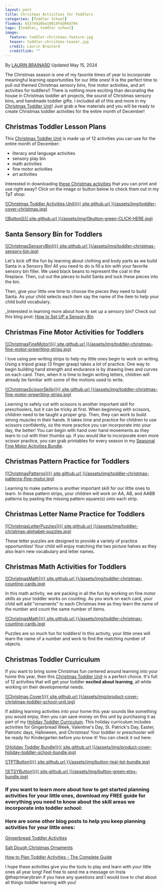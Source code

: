 ```yaml
---
layout: post
title: Christmas Activities for Toddlers
categories: [Toddler School]
flodesk: 65374920be19019fdd96d794
tags: [toddler, toddler school]
image:
  feature: toddler-christmas-feature.jpg
  teaser: toddler-christmas-teaser.jpg
  credit: Laurin Brainard
  creditlink: ""
---
```

By [LAURIN BRAINARD](https://theprimarybrain.com/menu/about/) Updated May 15, 2024

The Christmas season is one of my favorite times of year to incorporate meaningful learning opportunities for our little ones! It is the perfect time to pull out themed Christmas sensory bins, fine motor activities, and art activities for toddlers!! There is nothing more exciting than decorating the house in Christmas toddler art projects, the sound of Christmas sensory bins, and handmade toddler gifts. I included all of this and more in my [Christmas Toddler Unit](https://www.teacherspayteachers.com/Product/Christmas-Toddler-School-Lesson-Plans-Winter-Preschool-Activities-Curriculum-8705519?utm_source=PB%20Blog&utm_campaign=Christmas%20Toddler%20Unit)! Just grab a few materials and you will be ready to create Christmas toddler activities for the entire month of December!

## Christmas Toddler Lesson Plans
This [Christmas Toddler Unit](https://www.teacherspayteachers.com/Product/Christmas-Toddler-School-Lesson-Plans-Winter-Preschool-Activities-Curriculum-8705519?utm_source=PB%20Blog&utm_campaign=Christmas%20Toddler%20Unit) is made up of 12 activities you can use for the entire month of December:
- literacy and language activities
- sensory play bin 
- math activities
- fine motor activities
- art activities

Interested in downloading [these Christmas activities](https://www.teacherspayteachers.com/Product/Christmas-Toddler-School-Lesson-Plans-Winter-Preschool-Activities-Curriculum-8705519?utm_source=PB%20Blog&utm_campaign=Christmas%20Toddler%20Unit%20Cover) that you can print and use right away? Click on the image or button below to check them out in my TpT shop:
 
[![Christmas Toddler Activities Unit]({{ site.github.url }}/assets/img/toddler-cover-christmas.jpg)](https://www.teacherspayteachers.com/Product/Christmas-Toddler-School-Lesson-Plans-Winter-Preschool-Activities-Curriculum-8705519?utm_source=PB%20Blog&utm_campaign=Christmas%20Toddler%20Unit%20Cover)
 
[![Button]({{ site.github.url }}/assets/img/0button-green-CLICK-HERE.jpg)](https://www.teacherspayteachers.com/Product/Christmas-Toddler-School-Lesson-Plans-Winter-Preschool-Activities-Curriculum-8705519?utm_source=PB%20Blog&utm_campaign=Christmas%20Toddler%20Unit%20Cover)

## Santa Sensory Bin for Toddlers

[![ChristmasSensoryBin]({{ site.github.url }}/assets/img/toddler-christmas-sensory-bin.jpg)](https://www.teacherspayteachers.com/Product/Christmas-Toddler-School-Lesson-Plans-Winter-Preschool-Activities-Curriculum-8705519?utm_source=PB%20Blog&utm_campaign=Christmas%20Toddler%20Unit)

Let's kick off the fun by learning about clothing and body parts as we build Santa in a Sensory Bin! All you need to do is fill a bin with your favorite sensory bin filler. We used black beans to represent the coal in the fireplace. Then, cut out the pieces to build Santa and tuck these pieces into the bin. 

Then, give your little one time to choose the pieces they need to build Santa. As your child selects each item say the name of the item to help your child build vocabulary.

_Interested in learning more about how to set up a sensory bin? Check out this blog post: [How to Set UP a Sensory Bin](https://theprimarybrain.com/preschool/2023/03/31/Setting-Up-A-Sensory-Bin)

## Christmas Fine Motor Activities for Toddlers

[![ChristmasFineMotor]({{ site.github.url }}/assets/img/toddler-christmas-fine-motor-prewriting-strips.jpg)](https://www.teacherspayteachers.com/Product/Christmas-Toddler-School-Lesson-Plans-Winter-Preschool-Activities-Curriculum-8705519?utm_source=PB%20Blog&utm_campaign=Christmas%20Toddler%20Unit)

I love using pre-writing strips to help my little ones begin to work on writing. Using a tripod grasp (3 finger grasp) takes a lot of practice. One way to begin building hand strength and endurance is by drawing lines and curves on each card. Then, when it is time to begin writing letters, children will already be familiar with some of the motions used to write.

[![ChristmasScissorSkills]({{ site.github.url }}/assets/img/toddler-christmas-fine-motor-prewriting-strips.jpg)](https://www.teacherspayteachers.com/Product/Christmas-Toddler-School-Lesson-Plans-Winter-Preschool-Activities-Curriculum-8705519?utm_source=PB%20Blog&utm_campaign=Christmas%20Toddler%20Unit)

Learning to safely cut with scissors is another important skill for preschoolers, but it can be tricky at first. When beginning with scissors, children need to be taught a proper grip. Then, they can work to build strong muscles in their hands. It takes time and practice for children to use scissors confidently, so the more practice you can incorporate into your day, the better! You can begin with hand over hand movements as they learn to cut with their thumbs up. If you would like to incorporate even more scissor practice, you can grab printables for every season in my [Seasonal Fine Motor Activities Bundle](https://www.teacherspayteachers.com/Product/Fine-Motor-Skills-Seasonal-Centers-Practice-4-Seasons-Bins-Winter-Activities-7240892?utm_source=PB%20Blog&utm_campaign=Xmas%20Toddler%20to%20Seasonal%20Fine%20Motor%20Bundle).

## Christmas Pattern Practice for Toddlers

[![ChristmasPatterns]({{ site.github.url }}/assets/img/toddler-christmas-patterns-fine-motor.jpg)](https://www.teacherspayteachers.com/Product/Christmas-Toddler-School-Lesson-Plans-Winter-Preschool-Activities-Curriculum-8705519?utm_source=PB%20Blog&utm_campaign=Christmas%20Toddler%20Unit)

Learning to make patterns is another important skill for our little ones to learn. In these pattern strips, your children will work on AA, AB, and AABB patterns by pasting the missing pattern square(s) onto each strip.

## Christmas Letter Name Practice for Toddlers

[![ChristmasLetterPuzzles]({{ site.github.url }}/assets/img/toddler-christmas-alphabet-puzzles.jpg)](https://www.teacherspayteachers.com/Product/Christmas-Toddler-School-Lesson-Plans-Winter-Preschool-Activities-Curriculum-8705519?utm_source=PB%20Blog&utm_campaign=Christmas%20Toddler%20Unit)

These letter puzzles are designed to provide a variety of practice opportunities! Your child will enjoy matching the two picture halves as they also learn new vocabulary and letter names. 

## Christmas Math Activities for Toddlers

[![ChristmasMath]({{ site.github.url }}/assets/img/toddler-christmas-counting-cards.jpg)](https://www.teacherspayteachers.com/Product/Christmas-Toddler-School-Lesson-Plans-Winter-Preschool-Activities-Curriculum-8705519?utm_source=PB%20Blog&utm_campaign=Christmas%20Toddler%20Unit)

In this math activity, we are packing in all the fun by working on fine motor skills as your toddler works on counting. As you work on each card, your child will add "ornaments" to each Christmas tree as they learn the name of the number and count the same number of items. 

[![ChristmasMath]({{ site.github.url }}/assets/img/toddler-christmas-counting-cards.jpg)](https://www.teacherspayteachers.com/Product/Christmas-Toddler-School-Lesson-Plans-Winter-Preschool-Activities-Curriculum-8705519?utm_source=PB%20Blog&utm_campaign=Christmas%20Toddler%20Unit)

Puzzles are so much fun for toddlers! In this activity, your little ones will learn the name of a number and work to find the matching number of objects. 

## Christmas Toddler Curriculum

If you want to bring some Christmas fun centered around learning into your home this year, then this [Christmas Toddler Unit](https://www.teacherspayteachers.com/Product/Christmas-Toddler-School-Lesson-Plans-Winter-Preschool-Activities-Curriculum-8705519?utm_source=PB%20Blog&utm_campaign=Christmas%20Toddler%20Unit) is a perfect choice. It's full of 12 activities that will get your toddler **excited about learning**, all while working on their developmental needs.

[![Christmas Cover]({{ site.github.url }}/assets/img/product-cover-christmas-toddler-school-unit.jpg)](https://www.teacherspayteachers.com/Product/Christmas-Toddler-School-Lesson-Plans-Winter-Preschool-Activities-Curriculum-8705519?utm_source=PB%20Blog&utm_campaign=Christmas%20Toddler%20Unit)

If adding learning activities into your home this year sounds like something you would enjoy, then you can save money on this unit by purchasing it as part of my [Holiday Toddler Curriculum](https://www.teacherspayteachers.com/Product/Holiday-Toddler-Activities-Homeschool-Preschool-Curriculum-and-Lesson-Plans-8705555?utm_source=PB%20Blog&utm_campaign=Holiday%20Toddler%20Bundle%20Upsell%20Xmas%20Post). This holiday curriculum includes activities for Gingerbread Week, Valentine's Day, St. Patrick's Day, Easter, Patriotic days, Halloween, and Christmas! Your toddler or preschooler will be ready for Kindergarten before you know it! You can check it out here:

[![Holiday Toddler Bundle]({{ site.github.url }}/assets/img/product-cover-holiday-toddler-school-bundle.jpg)](https://www.teacherspayteachers.com/Product/Holiday-Toddler-Activities-Homeschool-Preschool-Curriculum-and-Lesson-Plans-8705555?utm_source=PB%20Blog&utm_campaign=Holiday%20Toddler%20Bundle%20Upsell%20Xmas%20Post)

[![TPTButton]({{ site.github.url }}/assets/img/button-teal-tpt-bundle.jpg)](https://www.teacherspayteachers.com/Product/Holiday-Toddler-Activities-Homeschool-Preschool-Curriculum-and-Lesson-Plans-8705555?utm_source=PB%20Blog&utm_campaign=Holiday%20Toddler%20Bundle%20Upsell%20Xmas%20Post)

[![ETSYButton]({{ site.github.url }}/assets/img/button-green-etsy-bundle.jpg)](https://theprimarybrain.etsy.com/listing/1452488678/holiday-toddler-school-bundle-homeschool)

### If you want to learn more about how to get started planning activities for your little ones, download my FREE guide for everything you need to know about the skill areas we incorporate into toddler school:

<div id="fd-form-65374920be19019fdd96d794"></div>
<script>
  window.fd('form', {
    formId: '65374920be19019fdd96d794',
    containerEl: '#fd-form-65374920be19019fdd96d794'
  });
</script>

### Here are some other blog posts to help you keep planning activities for your little ones:

[Gingerbread Toddler Activities](https://theprimarybrain.com/toddler%20school/2024/02/09/Gingerbread-Toddler-Activities/)

[Salt Dough Christmas Ornaments](https://theprimarybrain.com/christmas/2019/12/04/Salt-Dough-Christmas-Ornaments/)

[How to Plan Toddler Activities - The Complete Guide](https://theprimarybrain.com/toddler%20school/2023/10/24/Toddler-School-Planning-Guide)

I hope these activities give you the tools to play and learn with your little ones all year long! Feel free to send me a message on Insta @theprimarybrain if you have any questions and I would love to chat about all things toddler learning with you! 